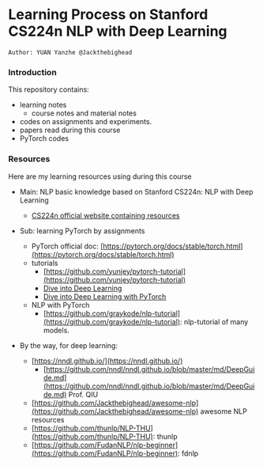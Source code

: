 # Learning Process on Stanford CS224n NLP with Deep Learning
`Author: YUAN Yanzhe @Jackthebighead`

### Introduction
This repository contains:
- learning notes
  - course notes and material notes
- codes on assignments and experiments.
- papers read during this course
- PyTorch codes

### Resources 
Here are my learning resources using during this course
- Main: NLP basic knowledge based on Stanford CS224n: NLP with Deep Learning
    - [CS224n official website containing resources](https://web.stanford.edu/class/archive/cs/cs224n/cs224n.1194/)
    
- Sub: learning PyTorch by assignments
    - PyTorch official doc: [https://pytorch.org/docs/stable/torch.html](https://pytorch.org/docs/stable/torch.html)
    - tutorials
        - [https://github.com/yunjey/pytorch-tutorial](https://github.com/yunjey/pytorch-tutorial)
        - [Dive into Deep Learning](https://zh.d2l.ai/)
        - [Dive into Deep Learning with PyTorch](https://github.com/ShusenTang/Dive-into-DL-PyTorch)
    - NLP with PyTorch
        - [https://github.com/graykode/nlp-tutorial](https://github.com/graykode/nlp-tutorial): nlp-tutorial of many models.
- By the way, for deep learning:
    - [https://nndl.github.io/](https://nndl.github.io/)
        - [https://github.com/nndl/nndl.github.io/blob/master/md/DeepGuide.md](https://github.com/nndl/nndl.github.io/blob/master/md/DeepGuide.md) Prof. QIU
    - [https://github.com/Jackthebighead/awesome-nlp](https://github.com/Jackthebighead/awesome-nlp) awesome NLP resources
    - [https://github.com/thunlp/NLP-THU](https://github.com/thunlp/NLP-THU): thunlp
    - [https://github.com/FudanNLP/nlp-beginner](https://github.com/FudanNLP/nlp-beginner): fdnlp
